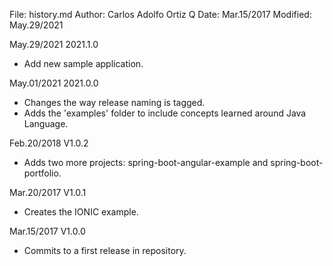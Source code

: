 File:     history.md
Author:   Carlos Adolfo Ortiz Q
Date:     Mar.15/2017
Modified: May.29/2021

May.29/2021 2021.1.0
- Add new sample application.

May.01/2021 2021.0.0
- Changes the way release naming is tagged.
- Adds the 'examples' folder to include concepts learned around Java Language.

Feb.20/2018 V1.0.2
- Adds two more projects: spring-boot-angular-example and spring-boot-portfolio.

Mar.20/2017 V1.0.1
- Creates the IONIC example.

Mar.15/2017 V1.0.0
- Commits to a first release in repository.